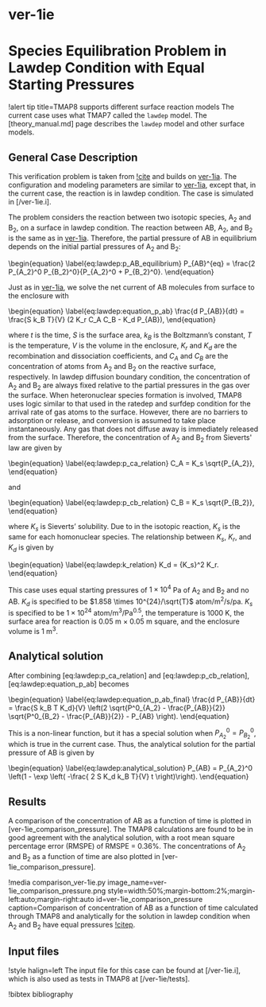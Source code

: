 # ver-1ie

# Species Equilibration Problem in Lawdep Condition with Equal Starting Pressures

!alert tip title=TMAP8 supports different surface reaction models
The current case uses what TMAP7 called the `lawdep` model.
The [theory_manual.md] page describes the `lawdep` model and other surface models.

## General Case Description

This verification problem is taken from [!cite](ambrosek2008verification) and builds on [ver-1ia](ver-1ia.md). The configuration and modeling parameters are similar to [ver-1ia](ver-1ia.md), except that, in the current case, the reaction is in lawdep condition. The case is simulated in [/ver-1ie.i].

The problem considers the reaction between two isotopic species, A$_2$ and B$_2$, on a surface in lawdep condition. The reaction between AB, A$_2$, and B$_2$ is the same as in [ver-1ia](ver-1ia.md). Therefore, the partial pressure of AB in equilibrium depends on the initial partial pressures of A$_2$ and B$_2$:

\begin{equation}
\label{eq:lawdep:p_AB_equilibrium}
P_{AB}^{eq} = \frac{2 P_{A_2}^0 P_{B_2}^0}{P_{A_2}^0 + P_{B_2}^0}.
\end{equation}

Just as in [ver-1ia](ver-1ia.md), we solve the net current of AB molecules from surface to the enclosure with

\begin{equation}
\label{eq:lawdep:equation_p_ab}
\frac{d P_{AB}}{dt} = \frac{S k_B T}{V} (2 K_r C_A C_B - K_d P_{AB}),
\end{equation}

where $t$ is the time, $S$ is the surface area, $k_B$ is the Boltzmann’s constant, $T$ is the temperature, $V$ is the volume in the enclosure, $K_r$ and $K_d$ are the recombination and dissociation coefficients, and $C_A$ and $C_B$ are the concentration of atoms from A$_2$ and B$_2$ on the reactive surface, respectively. In lawdep diffusion boundary condition, the concentration of A$_2$ and B$_2$ are always fixed relative to the partial pressures in the gas over the surface. When heteronuclear species formation is involved, TMAP8 uses logic similar to that used in the ratedep and surfdep condition for the arrival rate of gas atoms to the surface. However, there are no barriers to adsorption or release, and conversion is assumed to take place instantaneously. Any gas that does not diffuse away is immediately released from the surface. Therefore, the concentration of A$_2$ and B$_2$ from Sieverts' law are given by

\begin{equation}
\label{eq:lawdep:p_ca_relation}
C_A = K_s \sqrt{P_{A_2}},
\end{equation}

and

\begin{equation}
\label{eq:lawdep:p_cb_relation}
C_B = K_s \sqrt{P_{B_2}},
\end{equation}

where $K_s$ is Sieverts’ solubility. Due to in the isotopic reaction, $K_s$ is the same for each homonuclear species. The relationship between $K_s$, $K_r$, and $K_d$ is given by

\begin{equation}
\label{eq:lawdep:k_relation}
K_d = {K_s}^2 K_r.
\end{equation}

This case uses equal starting pressures of $1 \times 10^{4}$ Pa of A$_2$ and B$_2$ and no AB. $K_d$ is specified to be $1.858 \times 10^{24}/\sqrt{T}$ atom/m$^2$/s/pa. $K_s$ is specified to be $1 \times 10^{24}$ atom/m$^3$/Pa$^{0.5}$, the temperature is 1000 K, the surface area for reaction is 0.05 m $\times$ 0.05 m square, and the enclosure volume is 1 m$^3$.


## Analytical solution

After combining [eq:lawdep:p_ca_relation] and [eq:lawdep:p_cb_relation], [eq:lawdep:equation_p_ab] becomes

\begin{equation}
\label{eq:lawdep:equation_p_ab_final}
\frac{d P_{AB}}{dt} = \frac{S k_B T K_d}{V} \left(2 \sqrt{P^0_{A_2} - \frac{P_{AB}}{2}} \sqrt{P^0_{B_2} - \frac{P_{AB}}{2}} - P_{AB} \right).
\end{equation}

This is a non-linear function, but it has a special solution when $P^0_{A_2} = P^0_{B_2}$, which is true in the current case. Thus, the analytical solution for the partial pressure of AB is given by

\begin{equation}
\label{eq:lawdep:analytical_solution}
P_{AB}  = P_{A_2}^0 \left(1 - \exp \left( -\frac{ 2 S K_d k_B T}{V} t \right)\right).
\end{equation}

## Results

A comparison of the concentration of AB as a function of time is plotted in [ver-1ie_comparison_pressure]. The TMAP8 calculations are found to be in good agreement with the analytical solution, with a root mean square percentage error (RMSPE) of RMSPE =  0.36%. The concentrations of A$_2$ and B$_2$ as a function of time are also plotted in [ver-1ie_comparison_pressure].

!media comparison_ver-1ie.py
       image_name=ver-1ie_comparison_pressure.png
       style=width:50%;margin-bottom:2%;margin-left:auto;margin-right:auto
       id=ver-1ie_comparison_pressure
       caption=Comparison of concentration of AB as a function of time calculated through TMAP8 and analytically for the solution in lawdep condition when A$_2$ and B$_2$ have equal pressures [!citep](ambrosek2008verification).

## Input files

!style halign=left
The input file for this case can be found at [/ver-1ie.i], which is also used as tests in TMAP8 at [/ver-1ie/tests].

!bibtex bibliography
